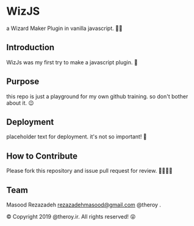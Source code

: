 # WizJS

a Wizard Maker Plugin in vanilla javascript. 🧙‍♂️

## Introduction

WizJs was my first try to make a javascript plugin. 👶

## Purpose

this repo is just a playground for my own github training. so don't bother about it. 😉

## Deployment

placeholder text for deployment. it's not so important! 😬

## How to Contribute

Please fork this repository and issue pull request for review. 👩‍💻👨‍💻

## Team

Masood Rezazadeh    rezazadehmasood@gmail.com   @theroy .

© Copyright 2019 @theroy.ir. All rights reserved! 😝
